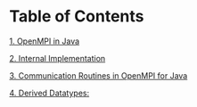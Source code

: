 # Table of Contents

[1. OpenMPI in Java](OpenMPI_Java_Overview.md)

[2. Internal Implementation](Internal_Implementation.md)

[3. Communication Routines in OpenMPI for Java](Communication_Routines.md)

[4. Derived Datatypes:](Derived_datatypes.md)
